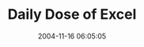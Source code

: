 ---
date: 2004-11-16 06:05:05
link:
  source: delicious
  source_url: https://del.icio.us/roytang
  text: Daily Dose of Excel
  url: http://www.dicks-blog.com/
slug: daily-dose-of-excel
source: delicious
tags:
- blogs
- excel
title: Daily Dose of Excel
---